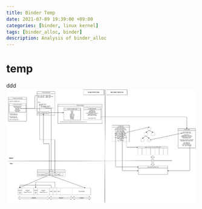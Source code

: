 ```yaml
---
title: Binder Temp
date: 2021-07-09 19:39:00 +09:00
categories: [binder, linux kernel]
tags: [binder_alloc, binder]
description: Analysis of binder_alloc
---
```



# temp

ddd
![temp](./android_binder.png)
